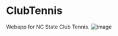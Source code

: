 # ClubTennis
Webapp for NC State Club Tennis.
![image](https://github.com/peechoom/ClubTennis/assets/116045916/5f4383e8-88c7-422d-9aee-fc84d6942fae)
